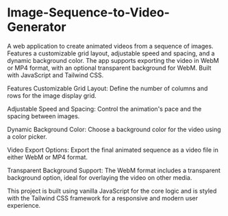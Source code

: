 # Image-Sequence-to-Video-Generator
A web application to create animated videos from a sequence of images. Features a customizable grid layout, adjustable speed and spacing, and a dynamic background color. The app supports exporting the video in WebM or MP4 format, with an optional transparent background for WebM. Built with JavaScript and Tailwind CSS.

Features
Customizable Grid Layout: Define the number of columns and rows for the image display grid.

Adjustable Speed and Spacing: Control the animation's pace and the spacing between images.

Dynamic Background Color: Choose a background color for the video using a color picker.

Video Export Options: Export the final animated sequence as a video file in either WebM or MP4 format.

Transparent Background Support: The WebM format includes a transparent background option, ideal for overlaying the video on other media.

This project is built using vanilla JavaScript for the core logic and is styled with the Tailwind CSS framework for a responsive and modern user experience.
